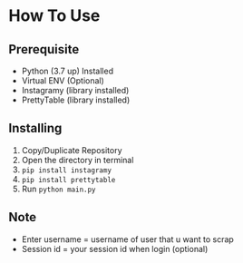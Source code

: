 # How To Use

## Prerequisite

- Python (3.7 up) Installed
- Virtual ENV (Optional)
- Instagramy (library installed)
- PrettyTable (library installed)

## Installing

1. Copy/Duplicate Repository
2. Open the directory in terminal
3. ```pip install instagramy```
4. ```pip install prettytable```
5. Run ```python main.py```

## Note

- Enter username = username of user that u want to scrap
- Session id = your session id when login (optional)